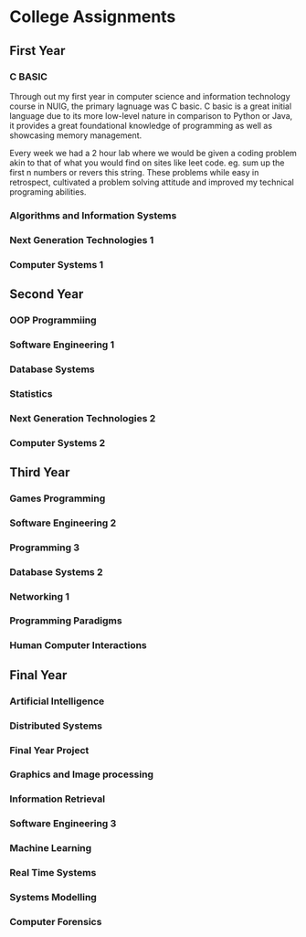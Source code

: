 <h1>College Assignments</h1>

<h2>First Year</h2>

<h3> C BASIC </h3>
<p>Through out my first year in computer science and information technology course in NUIG, the primary lagnuage was C basic. C basic is a great initial language due to its more low-level nature in comparison to Python or Java, it provides a great foundational knowledge of programming as well as showcasing memory management.</p>
<p>Every week we had a 2 hour lab where we would be given a coding problem akin to that of what you would find on sites like leet code. eg. sum up the first n numbers or revers this string. These problems while easy in retrospect, cultivated a problem solving attitude and improved my technical programing abilities. </p>

<h3> Algorithms and Information Systems </h3>
<p></p>

<h3> Next Generation Technologies 1 </h3>
<p></p>

<h3>Computer Systems 1</h3>
<p></p>

<h2>Second Year</h2>

<h3>OOP Programmiing</h3>
<p></p>

<h3>Software Engineering 1</h3>
<p></p>

<h3>Database Systems</h3>
<p></p>

<h3>Statistics</h3>
<p></p>

<h3> Next Generation Technologies 2 </h3>
<p></p>

<h3> Computer Systems 2 </h3>
<p></p>

<h2>Third Year</h2>

<h3>Games Programming</h3>
<p></p>

<h3>Software Engineering 2</h3>
<p></p>

<h3> Programming 3 </h3>
<p></p>

<h3> Database Systems 2 </h3>
<p></p>

<h3> Networking 1 </h3>
<p></p>

<h3> Programming Paradigms </h3>
<p></p>

<h3> Human Computer Interactions </h3>
<p></p>

<h2>Final Year</h2>

<h3>Artificial Intelligence</h3>
<p></p>

<h3> Distributed Systems </h3>
<p></p>

<h3> Final Year Project </h3>
<p></p>

<h3> Graphics and Image processing </h3>
<p></p>

<h3> Information Retrieval </h3>
<p></p>

<h3> Software Engineering 3 </h3>
<p></p>

<h3> Machine Learning </h3>
<p></p>

<h3> Real Time Systems </h3>
<p></p>

<h3> Systems Modelling </h3>
<p></p>

<h3> Computer Forensics </h3>
<p></p>
